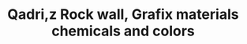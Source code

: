 ---
title: "Qadri,z Rock wall, Grafix materials chemicals and colors"
url: /karachi/qadri-z-rock-wall-grafix-materials-chemicals-and-colors/
shop: wholesale
---